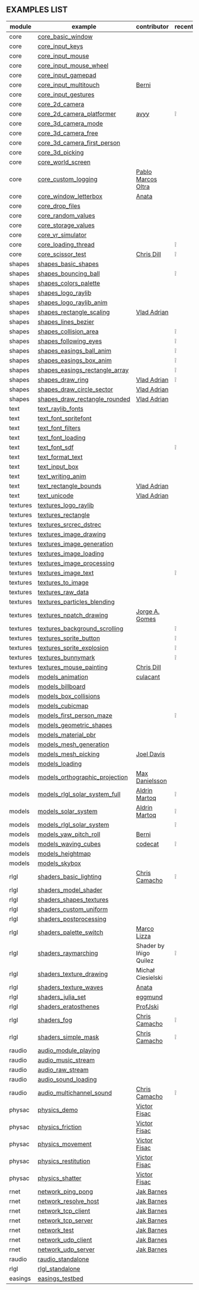 ## EXAMPLES LIST

| module   | example                                                                            | contributor                                       | recent |
|----------|------------------------------------------------------------------------------------|---------------------------------------------------|--------|
| core     | [core_basic_window](examples/core/core_basic_window.c)                             |                                                   |        |
| core     | [core_input_keys](examples/core/core_input_keys.c)                                 |                                                   |        |
| core     | [core_input_mouse](examples/core/core_input_mouse.c)                               |                                                   |        |
| core     | [core_input_mouse_wheel](examples/core/core_input_mouse_wheel.c)                   |                                                   |        |
| core     | [core_input_gamepad](examples/core/core_input_gamepad.c)                           |                                                   |        |
| core     | [core_input_multitouch](examples/core/core_input_multitouch.c)                     | [Berni](https://github.com/Berni8k)               |        |
| core     | [core_input_gestures](examples/core/core_input_gestures.c)                         |                                                   |        |
| core     | [core_2d_camera](examples/core/core_2d_camera.c)                                   |                                                   |        |
| core     | [core_2d_camera_platformer](examples/core/core_2d_camera_platformer.c)             | [avyy](https://github.com/avyy)                   | ❕      |
| core     | [core_3d_camera_mode](examples/core/core_3d_camera_mode.c)                         |                                                   |        |
| core     | [core_3d_camera_free](examples/core/core_3d_camera_free.c)                         |                                                   |        |
| core     | [core_3d_camera_first_person](examples/core/core_3d_camera_first_person.c)         |                                                   |        |
| core     | [core_3d_picking](examples/core/core_3d_picking.c)                                 |                                                   |        |
| core     | [core_world_screen](examples/core/core_world_screen.c)                             |                                                   |        |
| core     | [core_custom_logging](examples/core/core_custom_logging.c)                         | [Pablo Marcos Oltra](https://github.com/pamarcos) |        |
| core     | [core_window_letterbox](examples/core/core_window_letterbox.c)                     | [Anata](https://github.com/anatagawa)             |        |
| core     | [core_drop_files](examples/core/core_drop_files.c)                                 |                                                   |        |
| core     | [core_random_values](examples/core/core_random_values.c)                           |                                                   |        |
| core     | [core_storage_values](examples/core/core_storage_values.c)                         |                                                   |        |
| core     | [core_vr_simulator](examples/core/core_vr_simulator.c)                             |                                                   |        |
| core     | [core_loading_thread](examples/core/core_loading_thread.c)                         |                                                   | ❕      |
| core     | [core_scissor_test](examples/core/core_scissor_test.c)                             | [Chris Dill](https://github.com/MysteriousSpace)  | ❕      |
| shapes   | [shapes_basic_shapes](examples/shapes/shapes_basic_shapes.c)                       |                                                   |        |
| shapes   | [shapes_bouncing_ball](examples/shapes/shapes_bouncing_ball.c)                     |                                                   | ❕      |
| shapes   | [shapes_colors_palette](examples/shapes/shapes_colors_palette.c)                   |                                                   |        |
| shapes   | [shapes_logo_raylib](examples/shapes/shapes_logo_raylib.c)                         |                                                   |        |
| shapes   | [shapes_logo_raylib_anim](examples/shapes/shapes_logo_raylib_anim.c)               |                                                   |        |
| shapes   | [shapes_rectangle_scaling](examples/shapes/shapes_rectangle_scaling.c)             | [Vlad Adrian](https://github.com/demizdor)        |        |
| shapes   | [shapes_lines_bezier](examples/shapes/shapes_lines_bezier.c)                       |                                                   |        |
| shapes   | [shapes_collision_area](examples/shapes/shapes_collision_area.c)                   |                                                   | ❕      |
| shapes   | [shapes_following_eyes](examples/shapes/shapes_following_eyes.c)                   |                                                   | ❕      |
| shapes   | [shapes_easings_ball_anim](examples/shapes/shapes_easings_ball_anim.c)             |                                                   | ❕      |
| shapes   | [shapes_easings_box_anim](examples/shapes/shapes_easings_box_anim.c)               |                                                   | ❕      |
| shapes   | [shapes_easings_rectangle_array](examples/shapes/shapes_easings_rectangle_array.c) |                                                   | ❕      |
| shapes   | [shapes_draw_ring](examples/shapes/shapes_draw_ring.c)                             | [Vlad Adrian](https://github.com/demizdor)        | ❕      |
| shapes   | [shapes_draw_circle_sector](examples/shapes/shapes_draw_circle_sector.c)           | [Vlad Adrian](https://github.com/demizdor)        |        |
| shapes   | [shapes_draw_rectangle_rounded](examples/shapes/shapes_draw_rectangle_rounded.c)   | [Vlad Adrian](https://github.com/demizdor)        |        |
| text     | [text_raylib_fonts](examples/text/text_raylib_fonts.c)                             |                                                   |        |
| text     | [text_font_spritefont](examples/text/text_font_spritefont.c)                       |                                                   |        |
| text     | [text_font_filters](examples/text/text_font_filters.c)                             |                                                   |        |
| text     | [text_font_loading](examples/text/text_font_loading.c)                             |                                                   |        |
| text     | [text_font_sdf](examples/text/text_font_sdf.c)                                     |                                                   | ❕      |
| text     | [text_format_text](examples/text/text_format_text.c)                               |                                                   |        |
| text     | [text_input_box](examples/text/text_input_box.c)                                   |                                                   |        |
| text     | [text_writing_anim](examples/text/text_writing_anim.c)                             |                                                   |        |
| text     | [text_rectangle_bounds](examples/text/text_rectangle_bounds.c)                     | [Vlad Adrian](https://github.com/demizdor)        |        |
| text     | [text_unicode](examples/text/text_unicode.c)                                       | [Vlad Adrian](https://github.com/demizdor)        |        |
| textures | [textures_logo_raylib](examples/textures/textures_logo_raylib.c)                   |                                                   |        |
| textures | [textures_rectangle](examples/textures/textures_rectangle.c)                       |                                                   |        |
| textures | [textures_srcrec_dstrec](examples/textures/textures_srcrec_dstrec.c)               |                                                   |        |
| textures | [textures_image_drawing](examples/textures/textures_image_drawing.c)               |                                                   |        |
| textures | [textures_image_generation](examples/textures/textures_image_generation.c)         |                                                   |        |
| textures | [textures_image_loading](examples/textures/textures_image_loading.c)               |                                                   |        |
| textures | [textures_image_processing](examples/textures/textures_image_processing.c)         |                                                   |        |
| textures | [textures_image_text](examples/textures/textures_image_text.c)                     |                                                   | ❕      |
| textures | [textures_to_image](examples/textures/textures_to_image.c)                         |                                                   |        |
| textures | [textures_raw_data](examples/textures/textures_raw_data.c)                         |                                                   |        |
| textures | [textures_particles_blending](examples/textures/textures_particles_blending.c)     |                                                   |        |
| textures | [textures_npatch_drawing](examples/textures/textures_npatch_drawing.c)             | [Jorge A. Gomes](https://github.com/overdev)      |        |
| textures | [textures_background_scrolling](examples/textures/textures_background_scrolling.c) |                                                   | ❕      |
| textures | [textures_sprite_button](examples/textures/textures_sprite_button.c)               |                                                   | ❕      |
| textures | [textures_sprite_explosion](examples/textures/textures_sprite_explosion.c)         |                                                   | ❕      |
| textures | [textures_bunnymark](examples/textures/textures_bunnymark.c)                       |                                                   | ❕      |
| textures | [textures_mouse_painting](examples/textures/textures_mouse_painting.c)             | [Chris Dill](https://github.com/MysteriousSpace)  |        |
| models   | [models_animation](examples/models/models_animation.c)                             | [culacant](https://github.com/culacant)           |        |
| models   | [models_billboard](examples/models/models_billboard.c)                             |                                                   |        |
| models   | [models_box_collisions](examples/models/models_box_collisions.c)                   |                                                   |        |
| models   | [models_cubicmap](examples/models/models_cubicmap.c)                               |                                                   |        |
| models   | [models_first_person_maze](examples/models/models_first_person_maze.c)             |                                                   | ❕      |
| models   | [models_geometric_shapes](examples/models/models_geometric_shapes.c)               |                                                   |        |
| models   | [models_material_pbr](examples/models/models_material_pbr.c)                       |                                                   |        |
| models   | [models_mesh_generation](examples/models/models_mesh_generation.c)                 |                                                   |        |
| models   | [models_mesh_picking](examples/models/models_mesh_picking.c)                       | [Joel Davis](https://github.com/joeld42)          |        |
| models   | [models_loading](examples/models/models_loading.c)                                 |                                                   |        |
| models   | [models_orthographic_projection](examples/models/models_orthographic_projection.c) | [Max Danielsson](https://github.com/autious)      |        |
| models   | [models_rlgl_solar_system_full](examples/models/models_rlgl_solar_system_full.c)   | [Aldrin Martoq](https://github.com/aldrinmartoq)  | ❕      |
| models   | [models_solar_system](examples/models/models_solar_system.c)                       | [Aldrin Martoq](https://github.com/aldrinmartoq)  | ❕      |
| models   | [models_rlgl_solar_system](examples/models/models_rlgl_solar_system.c)             |                                                   | ❕      |
| models   | [models_yaw_pitch_roll](examples/models/models_yaw_pitch_roll.c)                   | [Berni](https://github.com/Berni8k)               |        |
| models   | [models_waving_cubes](examples/models/models_waving_cubes.c)                       | [codecat](https://github.com/codecat)             | ❕      |
| models   | [models_heightmap](examples/models/models_heightmap.c)                             |                                                   |        |
| models   | [models_skybox](examples/models/models_skybox.c)                                   |                                                   |        |
| rlgl     | [shaders_basic_lighting](examples/shaders/shaders_basic_lighting.c)                | [Chris Camacho](https://github.com/codifies)      | ❕      |
| rlgl     | [shaders_model_shader](examples/shaders/shaders_model_shader.c)                    |                                                   |        |
| rlgl     | [shaders_shapes_textures](examples/shaders/shaders_shapes_textures.c)              |                                                   |        |
| rlgl     | [shaders_custom_uniform](examples/shaders/shaders_custom_uniform.c)                |                                                   |        |
| rlgl     | [shaders_postprocessing](examples/shaders/shaders_postprocessing.c)                |                                                   |        |
| rlgl     | [shaders_palette_switch](examples/shaders/shaders_palette_switch.c)                | [Marco Lizza](https://github.com/MarcoLizza)      |        |
| rlgl     | [shaders_raymarching](examples/shaders/shaders_raymarching.c)                      | Shader by Iñigo Quilez                            | ❕      |
| rlgl     | [shaders_texture_drawing](examples/shaders/shaders_texture_drawing.c)              | Michał Ciesielski                                 |        |
| rlgl     | [shaders_texture_waves](examples/shaders/shaders_texture_waves.c)                  | [Anata](https://github.com/anatagawa)             |        |
| rlgl     | [shaders_julia_set](examples/shaders/shaders_julia_set.c)                          | [eggmund](https://github.com/eggmund)             |        |
| rlgl     | [shaders_eratosthenes](examples/shaders/shaders_eratosthenes.c)                    | [ProfJski](https://github.com/ProfJski)           |        |
| rlgl     | [shaders_fog](examples/shaders/shaders_fog.c)                                      | [Chris Camacho](https://github.com/codifies)      | ❕      |
| rlgl     | [shaders_simple_mask](examples/shaders/shaders_simple_mask.c)                      | [Chris Camacho](https://github.com/codifies)      | ❕      |
| raudio   | [audio_module_playing](examples/audio/audio_module_playing.c)                      |                                                   |        |
| raudio   | [audio_music_stream](examples/audio/audio_music_stream.c)                          |                                                   |        |
| raudio   | [audio_raw_stream](examples/audio/audio_raw_stream.c)                              |                                                   |        |
| raudio   | [audio_sound_loading](examples/audio/audio_sound_loading.c)                        |                                                   |        |
| raudio   | [audio_multichannel_sound](examples/audio/audio_multichannel_sound.c)              | [Chris Camacho](https://github.com/codifies)      | ❕      |
| physac   | [physics_demo](examples/physics/physics_demo.c)                                    | [Victor Fisac](https://github.com/victorfisac)    |        |
| physac   | [physics_friction](examples/physics/physics_friction.c)                            | [Victor Fisac](https://github.com/victorfisac)    |        |
| physac   | [physics_movement](examples/physics/physics_movement.c)                            | [Victor Fisac](https://github.com/victorfisac)    |        |
| physac   | [physics_restitution](examples/physics/physics_restitution.c)                      | [Victor Fisac](https://github.com/victorfisac)    |        |
| physac   | [physics_shatter](examples/physics/physics_shatter.c)                              | [Victor Fisac](https://github.com/victorfisac)    |        |
| rnet     | [network_ping_pong](examples/network/network_ping_pong.c)                          | [Jak Barnes](https://github.com/syphonx)          |        |
| rnet     | [network_resolve_host](examples/network/network_resolve_host.c)                    | [Jak Barnes](https://github.com/syphonx)          |        |
| rnet     | [network_tcp_client](examples/network/network_tcp_client.c)                        | [Jak Barnes](https://github.com/syphonx)          |        |
| rnet     | [network_tcp_server](examples/network/network_tcp_server.c)                        | [Jak Barnes](https://github.com/syphonx)          |        |
| rnet     | [network_test](examples/network/network_test.c)                                    | [Jak Barnes](https://github.com/syphonx)          |        |
| rnet     | [network_udp_client](examples/network/network_udp_client.c)                        | [Jak Barnes](https://github.com/syphonx)          |        |
| rnet     | [network_udp_server](examples/network/network_udp_server.c)                        | [Jak Barnes](https://github.com/syphonx)          |        |
| raudio   | [raudio_standalone](examples/others/raudio_standalone.c)                           |                                                   |        |
| rlgl     | [rlgl_standalone](examples/others/rlgl_standalone.c)                               |                                                   |        |
| easings  | [easings_testbed](examples/others/easings_testbed.c)                               |                                                   |        |
